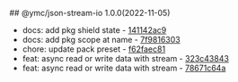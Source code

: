 <a name="1.0.0"></a>## @ymc/json-stream-io 1.0.0(2022-11-05) 
- docs: add pkg shield state - [141142ac9](https://github.com/ymc-github/js-idea/commit/6141142ac96523b13bd92b1aeaa7a3f3325c8fe9 "docs(core): add pkg shield state&#10;&#10;update lin,tes state in readme.md&#10;update banner in dist&#10;&#10;generated by ymc@robot")
- docs: add pkg scope at name - [7f9816303](https://github.com/ymc-github/js-idea/commit/17f9816303affed7df6cf9d56cf31f4ee2c7cbd5 "docs(core): add pkg scope at name&#10;&#10;export setClassConstructor and alias&#10;export setClassMethod and alias&#10;export mixClass and alias&#10;export setClassMethodAlias&#10;&#10;generated by ymc@robot")
- chore: update pack preset - [f62faec81](https://github.com/ymc-github/js-idea/commit/1f62faec81fc084201ed222c07792fbc87cefa0c "chore(core): update pack preset&#10;&#10;disable consistent-return&#10;disable prefer-const&#10;disable no-unused-vars&#10;disable no-new,no-param-reassign&#10;&#10;generated by ymc@robot")
- feat: async read or write data with stream - [323c43843](https://github.com/ymc-github/js-idea/commit/a323c43843b6c804eb0c02492d2c79fc79ff1018 "feat(core): async read or write data with stream&#10;&#10;export TextStream&#10;export textStream&#10;&#10;generated by ymc@robot")
- feat: async read or write data with stream - [78671c64a](https://github.com/ymc-github/js-idea/commit/f78671c64a7ee7627ba36d8c71815d234d76946d "feat(core): async read or write data with stream&#10;&#10;")